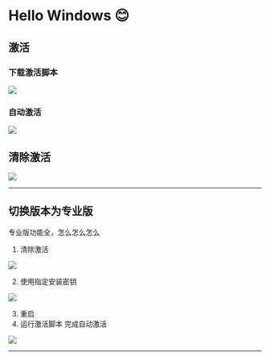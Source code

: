 # Hello Windows 😊

## 激活

### 下载激活脚本

![](https://kms.plus/taitc/1.png)

### 自动激活

![](https://kms.plus/taitc/2.png)


## 清除激活

![](https://kms.plus/taitc/3.png)

-----

## 切换版本为专业版

专业版功能全，怎么怎么怎么

1. 清除激活

![](https://kms.plus/taitc/3.png)

2. 使用指定安装密钥

![](https://kms.plus/taitc/4.png)

3. 重启
4. 运行激活脚本 完成自动激活

![](https://kms.plus/taitc/5.png)

----
